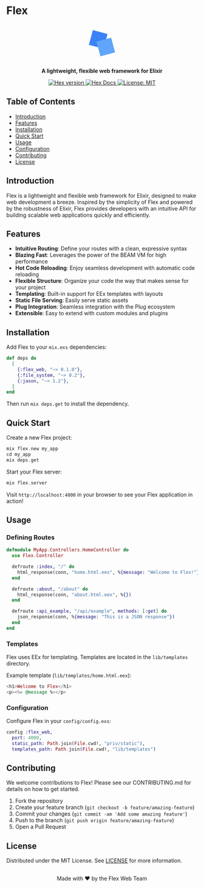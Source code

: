 # Flex

<p align="center">
  <svg width="100" height="100" viewBox="0 0 200 200" xmlns="http://www.w3.org/2000/svg">
    <rect x="40" y="40" width="80" height="80" fill="#3B82F6" transform="rotate(15 80 80)"/>
    <rect x="80" y="80" width="80" height="80" fill="#60A5FA" transform="rotate(-15 120 120)"/>
  </svg>
</p>

<p align="center">
  <strong>A lightweight, flexible web framework for Elixir</strong>
</p>

<p align="center">
  <a href="https://hex.pm/packages/flex_web">
    <img src="https://img.shields.io/hexpm/v/flex_web.svg" alt="Hex version"/>
  </a>
  <a href="https://hexdocs.pm/flex_web">
    <img src="https://img.shields.io/badge/hex-docs-brightgreen.svg" alt="Hex Docs"/>
  </a>
  <!-- <a href="https://github.com/rubum/flex_web/actions">
    <img src="https://github.com/rubum/flex_web/workflows/CI/badge.svg" alt="CI Status"/>
  </a> -->
  <a href="https://opensource.org/licenses/MIT">
    <img src="https://img.shields.io/badge/License-MIT-yellow.svg" alt="License: MIT"/>
  </a>
</p>

## Table of Contents

- [Introduction](#introduction)
- [Features](#features)
- [Installation](#installation)
- [Quick Start](#quick-start)
- [Usage](#usage)
- [Configuration](#configuration)
- [Contributing](#contributing)
- [License](#license)

## Introduction

Flex is a lightweight and flexible web framework for Elixir, designed to make web development a breeze. Inspired by the simplicity of Flex and powered by the robustness of Elixir, Flex provides developers with an intuitive API for building scalable web applications quickly and efficiently.

## Features

- **Intuitive Routing**: Define your routes with a clean, expressive syntax
- **Blazing Fast**: Leverages the power of the BEAM VM for high performance
- **Hot Code Reloading**: Enjoy seamless development with automatic code reloading
- **Flexible Structure**: Organize your code the way that makes sense for your project
- **Templating**: Built-in support for EEx templates with layouts
- **Static File Serving**: Easily serve static assets
- **Plug Integration**: Seamless integration with the Plug ecosystem
- **Extensible**: Easy to extend with custom modules and plugins

## Installation

Add Flex to your `mix.exs` dependencies:

```elixir
def deps do
  [
    {:flex_web, "~> 0.1.0"},
    {:file_system, "~> 0.2"},
    {:jason, "~> 1.2"},
  ]
end
```

Then run `mix deps.get` to install the dependency.

## Quick Start

Create a new Flex project:

```elixir
mix flex.new my_app
cd my_app
mix deps.get
```

Start your Flex server:
```elixir
mix flex.server
```

Visit `http://localhost:4000` in your browser to see your Flex application in action!

## Usage
### Defining Routes

```elixir
defmodule MyApp.Controllers.HomeController do
  use Flex.Controller

  defroute :index, "/" do
    html_response(conn, "home.html.eex", %{message: "Welcome to Flex!"})
  end

  defroute :about, "/about" do
    html_response(conn, "about.html.eex", %{})
  end

  defroute :api_example, "/api/example", methods: [:get] do
    json_response(conn, %{message: "This is a JSON response"})
  end
end
```

### Templates
Flex uses EEx for templating. Templates are located in the `lib/templates` directory.

Example template (`lib/templates/home.html.eex`):

```elixir
<h1>Welcome to Flex</h1>
<p><%= @message %></p>
```

### Configuration

Configure Flex in your `config/config.exs`:

```elixir
config :flex_web,
  port: 4000,
  static_path: Path.join(File.cwd!, "priv/static"),
  templates_path: Path.join(File.cwd!, "lib/templates")
```

## Contributing

We welcome contributions to Flex! Please see our CONTRIBUTING.md for details on how to get started.
  1. Fork the repository
  2. Create your feature branch (`git checkout -b feature/amazing-feature`)
  3. Commit your changes (`git commit -am 'Add some amazing feature'`)
  4. Push to the branch (`git push origin feature/amazing-feature`)
  5. Open a Pull Request

## License

Distributed under the MIT License. See [LICENSE](https://github.com/rubum/flex/blob/main/LICENSE) for more information.

##

<p align="center">Made with ❤️ by the Flex Web Team</p>


